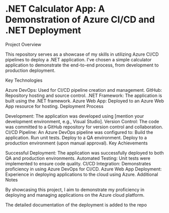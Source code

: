 # .NET Calculator App: A Demonstration of Azure CI/CD and .NET Deployment

Project Overview

This repository serves as a showcase of my skills in utilizing Azure CI/CD pipelines to deploy a .NET application. I've chosen a simple calculator application to demonstrate the end-to-end process, from development to production deployment.

Key Technologies

Azure DevOps: Used for CI/CD pipeline creation and management.
GitHub: Repository hosting and source control.
.NET Framework: The application is built using the .NET framework.
Azure Web App: Deployed to an Azure Web App resource for hosting.
Deployment Process

Development: The application was developed using [mention your development environment, e.g., Visual Studio].
Version Control: The code was committed to a GitHub repository for version control and collaboration.
CI/CD Pipeline: An Azure DevOps pipeline was configured to:
Build the application.
Run unit tests.
Deploy to a QA environment.
Deploy to a production environment (upon manual approval).
Key Achievements

Successful Deployment: The application was successfully deployed to both QA and production environments.
Automated Testing: Unit tests were implemented to ensure code quality.
CI/CD Integration: Demonstrates proficiency in using Azure DevOps for CI/CD.
Azure Web App Deployment: Experience in deploying applications to the cloud using Azure.
Additional Notes



By showcasing this project, I aim to demonstrate my proficiency in deploying and managing applications on the Azure cloud platform.

The detailed documentation of the deployment is added to the repo

